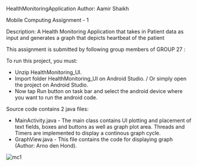 HealthMonitoringApplication
Author: Aamir Shaikh

Mobile Computing Assignment - 1

Description: A Health Monitoring Application that takes in Patient data as input and generates a graph that depicts heartbeat of the patient

This assignment is submitted by following group members of GROUP 27 :

To run this project, you must:
* Unzip HealthMonitoring_UI.
* Import folder HealthMonitoring_UI on Android Studio. / Or simply open the project on Android Studio.
* Now tap Run button on task bar and select the android device where you want to run the android code.

Source code contains 2 java files:
* MainActivity.java - The main class contains UI plotting and placement of text fields, boxes and buttons as well as graph plot area. Threads and Timers are implemented to display a continous graph cycle.
* GraphView.java - This file contains the code for displaying graph (Author: Arno den Hond).

![mc1](https://cloud.githubusercontent.com/assets/19358241/26765284/17971736-4936-11e7-97fc-70322e09065c.PNG)
